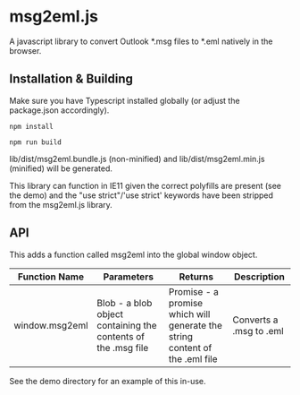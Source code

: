 # msg2eml.js
A javascript library to convert Outlook *.msg files to *.eml natively in the browser.

## Installation & Building
Make sure you have Typescript installed globally (or adjust the package.json accordingly).

``npm install``

``npm run build``

lib/dist/msg2eml.bundle.js (non-minified) and lib/dist/msg2eml.min.js (minified) will be generated.

This library can function in IE11 given the correct polyfills are present (see the demo) and the "use strict"/'use strict' keywords have been stripped from the msg2eml.js library.

## API
This adds a function called msg2eml into the global window object.

| Function Name  | Parameters                                                    | Returns                                                                             | Description             |
|----------------|---------------------------------------------------------------|-------------------------------------------------------------------------------------|-------------------------|
| window.msg2eml | Blob - a blob object containing the contents of the .msg file | Promise<string> - a promise which will generate the string content of the .eml file | Converts a .msg to .eml |

See the demo directory for an example of this in-use.

